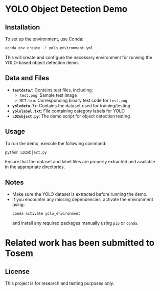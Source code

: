 # YOLO Object Detection Demo

## Installation
To set up the environment, use Conda:
```bash
conda env create -f yolo_environment.yml
```
This will create and configure the necessary environment for running the YOLO-based object detection demo.

## Data and Files
- **`testdata/`**: Contains test files, including:
  - `test.png`: Sample test image
  - `MC7.bin`: Corresponding binary test code for `test.png`
- **`yolodata.7z`**: Contains the dataset used for training/testing
- **`yololabel.txt`**: File containing category labels for YOLO
- **`LD2object.py`**: The demo script for object detection testing

## Usage
To run the demo, execute the following command:
```bash
python LD2object.py
```
Ensure that the dataset and label files are properly extracted and available in the appropriate directories.

## Notes
- Make sure the YOLO dataset is extracted before running the demo.
- If you encounter any missing dependencies, activate the environment using:
  ```bash
  conda activate yolo_environment
  ```
  and install any required packages manually using `pip` or `conda`.
# Related work has been submitted to Tosem
## License
This project is for research and testing purposes only.

